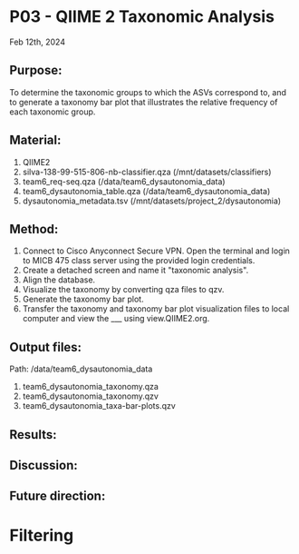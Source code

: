 # P03 - QIIME 2 Taxonomic Analysis 

Feb 12th, 2024

## Purpose:
To determine the taxonomic groups to which the ASVs correspond to, and to generate a taxonomy bar plot that illustrates the relative frequency of each taxonomic group. 

## Material: 
1. QIIME2
2. silva-138-99-515-806-nb-classifier.qza (/mnt/datasets/classifiers)
3. team6_req-seq.qza (/data/team6_dysautonomia_data)
4. team6_dysautonomia_table.qza (/data/team6_dysautonomia_data)
5. dysautonomia_metadata.tsv (/mnt/datasets/project_2/dysautonomia)

## Method:
1. Connect to Cisco Anyconnect Secure VPN. Open the terminal and login to MICB 475 class server using the provided login credentials.
2. Create a detached screen and name it "taxonomic analysis". 
3. Align the database.
4. Visualize the taxonomy by converting qza files to qzv.
5. Generate the taxonomy bar plot.
6. Transfer the taxonomy and taxonomy bar plot visualization files to local computer and view the ___ using view.QIIME2.org.
   
## Output files:
Path: /data/team6_dysautonomia_data
1. team6_dysautonomia_taxonomy.qza
2. team6_dysautonomia_taxonomy.qzv
3. team6_dysautonomia_taxa-bar-plots.qzv

## Results: 

## Discussion:

## Future direction:
# Filtering
